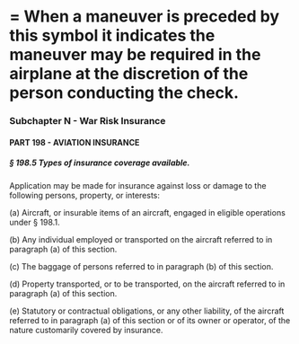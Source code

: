 
# = When a maneuver is preceded by this symbol it indicates the maneuver may be required in the airplane at the discretion of the person conducting the check.
### Subchapter N - War Risk Insurance
#### PART 198 - AVIATION INSURANCE
##### § 198.5 Types of insurance coverage available.

Application may be made for insurance against loss or damage to the following persons, property, or interests:

(a) Aircraft, or insurable items of an aircraft, engaged in eligible operations under § 198.1.

(b) Any individual employed or transported on the aircraft referred to in paragraph (a) of this section.

(c) The baggage of persons referred to in paragraph (b) of this section.

(d) Property transported, or to be transported, on the aircraft referred to in paragraph (a) of this section.

(e) Statutory or contractual obligations, or any other liability, of the aircraft referred to in paragraph (a) of this section or of its owner or operator, of the nature customarily covered by insurance.
